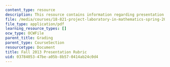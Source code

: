 ```yaml
---
content_type: resource
description: This resource contains information regarding presentation rubric.
file: /media/courses/18-821-project-laboratory-in-mathematics-spring-2013/0378405347bea05b8b570414ab24c0d4_MIT18_821S13_pres_rubric.pdf
file_type: application/pdf
learning_resource_types: []
ocw_type: OCWFile
parent_title: Grading
parent_type: CourseSection
resourcetype: Document
title: Fall 2013 Presentation Rubric
uid: 03784053-47be-a05b-8b57-0414ab24c0d4
---
```

